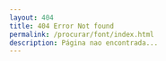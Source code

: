 ```yaml
---
layout: 404
title: 404 Error Not found
permalink: /procurar/font/index.html
description: Página nao encontrada...
---
```

